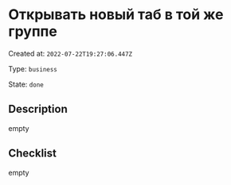 # Открывать новый таб в той же группе

Created at: `2022-07-22T19:27:06.447Z`

Type: `business`

State: `done`

## Description
empty

## Checklist
empty
